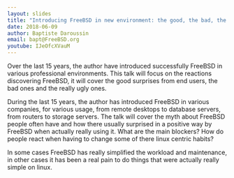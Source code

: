 ```yaml
---
layout: slides
title: "Introducing FreeBSD in new environment: the good, the bad, the ugly"
date: 2018-06-09
author: Baptiste Daroussin
email: bapt@FreeBSD.org
youtube: IJeOfcXVauM
---
```

Over the last 15 years, the author have introduced successfully FreeBSD in various professional environments. This talk will focus on the reactions discovering FreeBSD, it will cover the good surprises from end users, the bad ones and the really ugly ones.

During the last 15 years, the author has introduced FreeBSD in various companies, for various usage, from remote desktops to database servers, from routers to storage servers. The talk will cover the myth about FreeBSD people often have and how there usually surprised in a positive way by FreeBSD when actually really using it. What are the main blockers? How do people react when having to change some of there linux centric habits?

In some cases FreeBSD has really simplified the workload and maintenance, in other cases it has been a real pain to do things that were actually really simple on linux.

